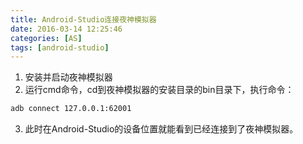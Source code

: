 ```yaml
---
title: Android-Studio连接夜神模拟器
date: 2016-03-14 12:25:46
categories: [AS]
tags: [android-studio]
---
```


1. 安装并启动夜神模拟器
2. 运行cmd命令，cd到夜神模拟器的安装目录的bin目录下，执行命令：
```bash
adb connect 127.0.0.1:62001
```
3. 此时在Android-Studio的设备位置就能看到已经连接到了夜神模拟器。
